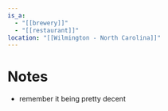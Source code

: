 ```yaml
---
is_a:
  - "[[brewery]]"
  - "[[restaurant]]"
location: "[[Wilmington - North Carolina]]"
---
```

# Notes
- remember it being pretty decent
